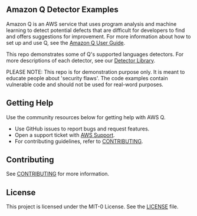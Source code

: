## Amazon Q Detector Examples

Amazon Q is an AWS service that uses program analysis and machine learning to detect potential defects that are difficult for developers to find and offers suggestions for improvement.
For more information about how to set up and use Q, see the [Amazon Q User Guide](https://docs.aws.amazon.com/amazonq/).

This repo demonstrates some of Q's supported languages detectors. For more descriptions of each detector, see our [Detector Library](https://docs.aws.amazon.com/codeguru/detector-library/index.html).

PLEASE NOTE: This repo is for demonstration purpose only. It is meant to educate people about 'security flaws'. The code examples contain vulnerable code and should not be used for real-word purposes.

## Getting Help

Use the community resources below for getting help with AWS Q.

- Use GitHub issues to report bugs and request features.
- Open a support ticket with [AWS Support](https://docs.aws.amazon.com/awssupport/latest/user/getting-started.html).
- For contributing guidelines, refer to [CONTRIBUTING](https://github.com/aws-samples/amazon-q-detectors/blob/main/CONTRIBUTING.md).

## Contributing

See [CONTRIBUTING](CONTRIBUTING.md#security-issue-notifications) for more information.

## License

This project is licensed under the MIT-0 License. See the [LICENSE](LICENSE) file.
